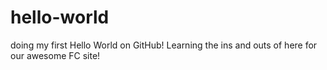 # hello-world
doing my first Hello World on GitHub!
Learning the ins and outs of here for our awesome FC site!
